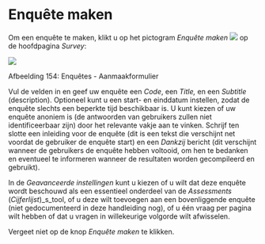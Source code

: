 # Enquête maken

Om een enquête te maken, klikt u op het pictogram _Enquête maken_ ![](../../.gitbook/assets/graphics291%20%283%29.png) op de hoofdpagina _Survey_:

![](../../.gitbook/assets/images223%20%283%29.png)

Afbeelding 154: Enquêtes - Aanmaakformulier

Vul de velden in en geef uw enquête een _Code_, een _Title,_ en een _Subtitle_ \(description\). Optioneel kunt u een start- en einddatum instellen, zodat de enquête slechts een beperkte tijd beschikbaar is. U kunt kiezen of uw enquête anoniem is \(de antwoorden van gebruikers zullen niet identificeerbaar zijn\) door het relevante vakje aan te vinken. Schrijf ten slotte een inleiding voor de enquête \(dit is een tekst die verschijnt net voordat de gebruiker de enquête start\) en een _Dankzij_ bericht \(dit verschijnt wanneer de gebruikers de enquête hebben voltooid, om hen te bedanken en eventueel te informeren wanneer de resultaten worden gecompileerd en gebruikt\).

In de _Geavanceerde instellingen_ kunt u kiezen of u wilt dat deze enquête wordt beschouwd als een essentieel onderdeel van de _Assessments_ \(_Cijferlijst_\)\_s\_tool, of u deze wilt toevoegen aan een bovenliggende enquête \(niet gedocumenteerd in deze handleiding nog\), of u één vraag per pagina wilt hebben of dat u vragen in willekeurige volgorde wilt afwisselen.

Vergeet niet op de knop _Enquête maken_ te klikken.


